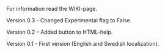 For information read the WIKI-page.

Version 0.3 - Changed Experimental flag to False.

Version 0.2 - Added button to HTML-help.

Version 0.1 - First version (English and Swedish localization).
